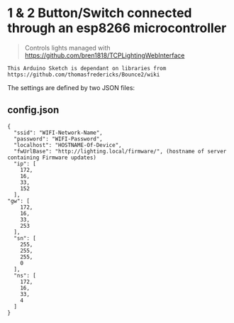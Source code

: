 # 1 & 2 Button/Switch connected through an esp8266 microcontroller

> Controls lights managed with https://github.com/bren1818/TCPLightingWebInterface

`This Arduino Sketch is dependant on libraries from https://github.com/thomasfredericks/Bounce2/wiki`


The settings are defined by two JSON files:

## config.json 
```
{
  "ssid": "WIFI-Network-Name",
  "password": "WIFI-Password",
  "localhost": "HOSTNAME-Of-Device",
  "fwUrlBase": "http://lighting.local/firmware/", (hostname of server containing Firmware updates)
  "ip": [
    172,
    16,
    33,
    152
  ],
"gw": [
    172,
    16,
    33,
    253
  ],
  "sn": [
    255,
    255,
    255,
    0
  ],
  "ns": [
    172,
    16,
    33,
    4
  ]
}
```

